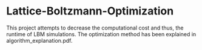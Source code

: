 # Lattice-Boltzmann-Optimization
This project attempts to decrease the computational cost and thus, the runtime of LBM simulations. The optimization method has been explained in algorithm_explanation.pdf.
